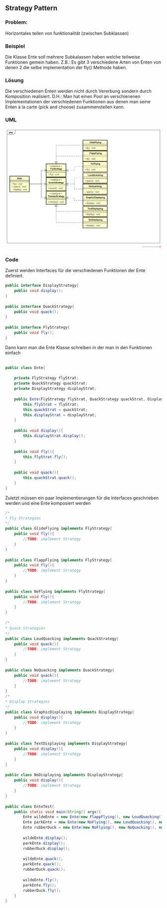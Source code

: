 ## Strategy Pattern

### Problem:

Horizontales teilen von funktionalität (zwischen Subklassen)

### Beispiel

Die Klasse Ente soll mehrere Subkalassen haben welche teilweise Funktionen gemein haben.
Z.B.: Es gibt 3 verschiedene Arten von Enten von denen 2 die selbe implementation der fly() Methode haben.

### Lösung

Die verschiedenen Enten werden nicht durch Vererbung sondern durch Komposition realisiert. D.H.: Man hat einen Pool an verschienenen Implementationen der verschiedenen Funktionen aus denen man seine Enten à la carte (pick and choose) zusammenstellen kann.

### UML
![Strategy UML-Diagramm](StrategyUML.png "Strategy")

### Code
Zuerst werden Interfaces für die verschiedenen Funktionen der Ente definiert.

```java
public interface DisplayStrategy{
	public void display();
}

public interface QuackStrategy{
	public void quack();
}

public interface FlyStrategy{
	public void fly();
}
```

Dann kann man die Ente Klasse schreiben in der man in den Funktionen einfach 

```java

public class Ente{
	
	private FlyStrategy flyStrat;
	private QuackStrategy quackStrat;
	private DisplayStrategy displayStrat;

	public Ente(FlyStrategy flyStrat, QuackStrategy quackStrat, DisplayStrategy displayStrat){
		this.flyStrat = flyStrat;
		this.quackStrat = quackStrat;
		this.displayStrat = displayStrat;
	}

	public void display(){
		this.displayStrat.display();
	}

	public void fly(){
		this.flyStrat.fly();
	}

	public void quack(){
		this.quackStrat.quack();
	}
}
```

Zuletzt müssen ein paar Implementierungen für die Interfaces geschrieben werden und eine Ente komposiert werden

```java
/*
* Fly Strategies
*/
public class GlideFlying implements FlyStrategy{
	public void fly(){
		//TODO: implement Strategy
	}
}

public class FlappFlying implements FlyStrategy{
	public void fly(){
		//TODO: implement Strategy
	}
}

public class NoFlying implements FlyStrategy{
	public void fly(){
		//TODO: implement Strategy
	}
}

/*
* Quack Strategies
*/
public class LoudQuacking implements QuackStrategy{
	public void quack(){
		//TODO: implement Strategy
	}
}

public class NoQuacking implements QuackStrategy{
	public void quack(){
		//TODO: implement Strategy
	}
}
/*
* Display Strategies
*/
public class GraphicDisplaying implements DisplayStrategy{
	public void display(){
		//TODO: implement Strategy
	}
}

public class TextDisplaying implements DisplayStrategy{
	public void display(){
		//TODO: implement Strategy
	}
}

public class NoDisplaying implements DisplayStrategy{
	public void display(){
		//TODO: implement Strategy
	}
}

public class EnteTest{
	public static void main(String[] args){
		Ente wildeEnte = new Ente(new FlappFlying(), new LoudQuacking(), new GraphicDisplaying());
		Ente parkEnte = new Ente(new NoFlying(), new LoudQuacking(), new GraphicDisplaying());
		Ente rubberDuck = new Ente(new NoFlying(), new NoQuacking(), new GraphicDisplaying());

		wildeEnte.display();
		parkEnte.display();
		rubberDuck.display();

		wildeEnte.quack();
		parkEnte.quack();
		rubberDuck.quack();

		wildeEnte.fly();
		parkEnte.fly();
		rubberDuck.fly();
	}
}
```
